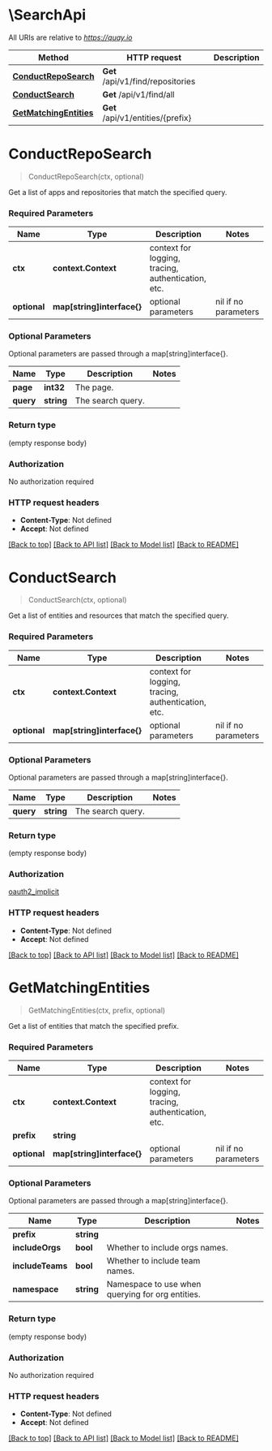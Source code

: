 # \SearchApi

All URIs are relative to *https://quay.io*

Method | HTTP request | Description
------------- | ------------- | -------------
[**ConductRepoSearch**](SearchApi.md#ConductRepoSearch) | **Get** /api/v1/find/repositories | 
[**ConductSearch**](SearchApi.md#ConductSearch) | **Get** /api/v1/find/all | 
[**GetMatchingEntities**](SearchApi.md#GetMatchingEntities) | **Get** /api/v1/entities/{prefix} | 


# **ConductRepoSearch**
> ConductRepoSearch(ctx, optional)


Get a list of apps and repositories that match the specified query.

### Required Parameters

Name | Type | Description  | Notes
------------- | ------------- | ------------- | -------------
 **ctx** | **context.Context** | context for logging, tracing, authentication, etc.
 **optional** | **map[string]interface{}** | optional parameters | nil if no parameters

### Optional Parameters
Optional parameters are passed through a map[string]interface{}.

Name | Type | Description  | Notes
------------- | ------------- | ------------- | -------------
 **page** | **int32**| The page. | 
 **query** | **string**| The search query. | 

### Return type

 (empty response body)

### Authorization

No authorization required

### HTTP request headers

 - **Content-Type**: Not defined
 - **Accept**: Not defined

[[Back to top]](#) [[Back to API list]](../README.md#documentation-for-api-endpoints) [[Back to Model list]](../README.md#documentation-for-models) [[Back to README]](../README.md)

# **ConductSearch**
> ConductSearch(ctx, optional)


Get a list of entities and resources that match the specified query.

### Required Parameters

Name | Type | Description  | Notes
------------- | ------------- | ------------- | -------------
 **ctx** | **context.Context** | context for logging, tracing, authentication, etc.
 **optional** | **map[string]interface{}** | optional parameters | nil if no parameters

### Optional Parameters
Optional parameters are passed through a map[string]interface{}.

Name | Type | Description  | Notes
------------- | ------------- | ------------- | -------------
 **query** | **string**| The search query. | 

### Return type

 (empty response body)

### Authorization

[oauth2_implicit](../README.md#oauth2_implicit)

### HTTP request headers

 - **Content-Type**: Not defined
 - **Accept**: Not defined

[[Back to top]](#) [[Back to API list]](../README.md#documentation-for-api-endpoints) [[Back to Model list]](../README.md#documentation-for-models) [[Back to README]](../README.md)

# **GetMatchingEntities**
> GetMatchingEntities(ctx, prefix, optional)


Get a list of entities that match the specified prefix.

### Required Parameters

Name | Type | Description  | Notes
------------- | ------------- | ------------- | -------------
 **ctx** | **context.Context** | context for logging, tracing, authentication, etc.
  **prefix** | **string**|  | 
 **optional** | **map[string]interface{}** | optional parameters | nil if no parameters

### Optional Parameters
Optional parameters are passed through a map[string]interface{}.

Name | Type | Description  | Notes
------------- | ------------- | ------------- | -------------
 **prefix** | **string**|  | 
 **includeOrgs** | **bool**| Whether to include orgs names. | 
 **includeTeams** | **bool**| Whether to include team names. | 
 **namespace** | **string**| Namespace to use when querying for org entities. | 

### Return type

 (empty response body)

### Authorization

No authorization required

### HTTP request headers

 - **Content-Type**: Not defined
 - **Accept**: Not defined

[[Back to top]](#) [[Back to API list]](../README.md#documentation-for-api-endpoints) [[Back to Model list]](../README.md#documentation-for-models) [[Back to README]](../README.md)

